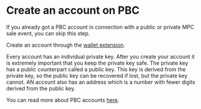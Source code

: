 # Create an account on PBC

If you already got a PBC account in connection with a public or private MPC sale event, you can skip this step.   


Create an account through the [wallet extension](https://chrome.google.com/webstore/detail/partisia-wallet/gjkdbeaiifkpoencioahhcilildpjhgh).   

Every account has an individual private key. After you create your account it is extremely important that you keep the private key safe. The private key has a public counterpart called a public key. This key is derived from the private key, so the public key can be recovered if lost, but the private key cannot. AN account also has an address which is a number with fewer digits derived from the public key.

You can read more about PBC accounts [here](accounts.md).
